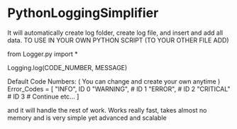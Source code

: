 # PythonLoggingSimplifier
It will automatically create log folder, create log file, and insert and add all data. 
TO USE IN YOUR OWN PYTHON SCRIPT (TO YOUR OTHER FILE ADD)

from Logger.py import *

Logging.log(CODE_NUMBER, MESSAGE) 

Default Code Numbers:
( You can change and create your own anytime )
Error_Codes = [ "INFO",     ID 0
				"WARNING", # ID 1
				"ERROR",   # ID 2
				"CRITICAL" # ID 3
				# Continue etc...
				]

and it will handle the rest of work. Works really fast, takes almost no memory and is very simple yet advanced and scalable
